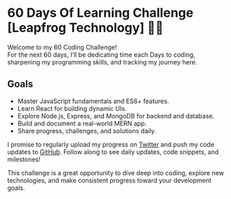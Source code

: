 # 60 Days Of Learning Challenge [Leapfrog Technology] 🚀👊

Welcome to my 60 Coding Challenge!  
For the next 60 days, I’ll be dedicating time each Days to coding, sharpening my programming skills, and tracking my journey here.

## Goals
- Master JavaScript fundamentals and ES6+ features.
- Learn React for building dynamic UIs.
- Explore Node.js, Express, and MongoDB for backend and database.
- Build and document a real-world MERN app.
- Share progress, challenges, and solutions daily.

I promise to regularly upload my progress on [Twitter](https://x.com/hrkshnagtm) and push my code updates to [GitHub](https://github.com/Harikrishna-HG). Follow along to see daily updates, code snippets, and milestones!

This challenge is a great opportunity to dive deep into coding, explore new technologies, and make consistent progress toward your development goals.
